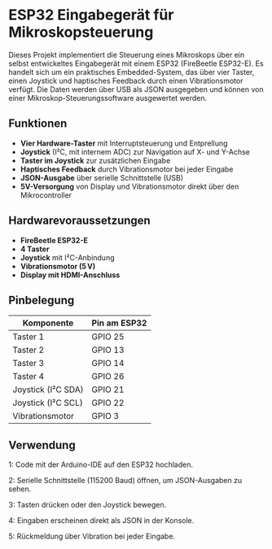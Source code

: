 # ESP32 Eingabegerät für Mikroskopsteuerung

Dieses Projekt implementiert die Steuerung eines Mikroskops über ein selbst entwickeltes Eingabegerät mit einem ESP32 (FireBeetle ESP32-E). Es handelt sich um ein praktisches Embedded-System, das über vier Taster, einen Joystick und haptisches Feedback durch einen Vibrationsmotor verfügt. Die Daten werden über USB als JSON ausgegeben und können von einer Mikroskop-Steuerungssoftware ausgewertet werden.

## Funktionen

- **Vier Hardware-Taster** mit Interruptsteuerung und Entprellung
- **Joystick** (I²C, mit internem ADC) zur Navigation auf X- und Y-Achse
- **Taster im Joystick** zur zusätzlichen Eingabe
- **Haptisches Feedback** durch Vibrationsmotor bei jeder Eingabe
- **JSON-Ausgabe** über serielle Schnittstelle (USB)
- **5V-Versorgung** von Display und Vibrationsmotor direkt über den Mikrocontroller


## Hardwarevoraussetzungen

- **FireBeetle ESP32-E**
- **4 Taster** 
- **Joystick** mit I²C-Anbindung 
- **Vibrationsmotor (5 V)**
- **Display mit HDMI-Anschluss** 

## Pinbelegung

| Komponente         | Pin am ESP32 |
|--------------------|--------------|
| Taster 1           | GPIO 25      |
| Taster 2           | GPIO 13      |
| Taster 3           | GPIO 14      |
| Taster 4           | GPIO 26      |
| Joystick (I²C SDA) | GPIO 21      |
| Joystick (I²C SCL) | GPIO 22      |
| Vibrationsmotor    | GPIO 3       |




## Verwendung

1: Code mit der Arduino-IDE auf den ESP32 hochladen.

2: Serielle Schnittstelle (115200 Baud) öffnen, um JSON-Ausgaben zu sehen.

3: Tasten drücken oder den Joystick bewegen.

4: Eingaben erscheinen direkt als JSON in der Konsole.

5: Rückmeldung über Vibration bei jeder Eingabe.